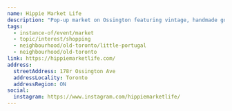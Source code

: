 ```yaml
---
name: Hippie Market Life
description: "Pop-up market on Ossington featuring vintage, handmade goods, and local artisans. Check website for event dates."
tags:
  - instance-of/event/market
  - topic/interest/shopping
  - neighbourhood/old-toronto/little-portugal
  - neighbourhood/old-toronto
link: https://hippiemarketlife.com/
address:
  streetAddress: 178r Ossington Ave
  addressLocality: Toronto
  addressRegion: ON
social:
  instagram: https://www.instagram.com/hippiemarketlife/
---
```

